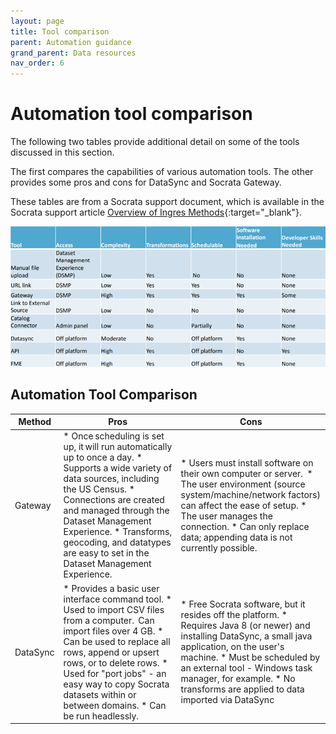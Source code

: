 ```yaml
---
layout: page
title: Tool comparison
parent: Automation guidance
grand_parent: Data resources
nav_order: 6
---
```


# Automation tool comparison
The following two tables provide additional detail on some of the tools discussed in this section. 

The first compares the capabilities of various automation tools. The other provides some pros and cons for DataSync and Socrata Gateway. 

These tables are from a Socrata support document, which is available in the Socrata support article [Overview of Ingres Methods](https://support.socrata.com/hc/en-us/articles/360052930494-Overview-of-Ingress-Methods){:target="_blank"}.

![](../assets/automation_5.png)

## Automation Tool Comparison 
| Method    | Pros                                                                                                                                                                                                                                                                                                                                                  | Cons                                                                                                                                                                                                                                                                                                                           |
|-----------|-------------------------------------------------------------------------------------------------------------------------------------------------------------------------------------------------------------------------------------------------------------------------------------------------------------------------------------------------------|--------------------------------------------------------------------------------------------------------------------------------------------------------------------------------------------------------------------------------------------------------------------------------------------------------------------------------|
| Gateway   | * Once scheduling is set up, it will run automatically up to once a   day.       * Supports a wide variety of data sources, including the US   Census.       * Connections are created and managed through the Dataset Management   Experience.       * Transforms, geocoding, and datatypes are easy to set in the Dataset   Management Experience.  | * Users must install software on their own computer or   server.        * The user environment (source system/machine/network factors) can affect   the ease of setup.        * The user manages the connection.       * Can only replace data; appending data is not currently possible.                                      |
| DataSync  | * Provides a basic user interface command tool.       * Used to import CSV files from a computer.  Can import files over 4   GB.       * Can be used to replace all rows, append or upsert rows, or to   delete rows.       * Used for "port jobs" - an easy way to copy Socrata datasets   within or between domains.       * Can be run headlessly. | * Free Socrata software, but it resides off the platform.       * Requires Java 8 (or newer) and installing DataSync, a small java   application, on the user's machine.       * Must be scheduled by an external tool - Windows task manager, for   example.       * No transforms are applied to data imported via DataSync  |